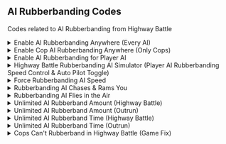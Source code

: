 ## AI Rubberbanding Codes

Codes related to AI Rubberbanding from Highway Battle

<details>
<summary>Enable AI Rubberbanding Anywhere (Every AI)</summary>

Enables AI Rubberbanding from Highway Battle anywhere (any mode/event or Free Roam), for every AI. Forces them to always be rubberbanding. 
Racers are unbeatable with this code. If you want only cops to rubberband, use the other code, below this one.

Video explanation of the AI Rubberbanding behavior and the code in action: https://www.youtube.com/watch?v=2qrt8nCXslg

```powerpc
04022DF8 60000000
04022E24 48000018
0402729C 60000000
04027514 48000028
04333EE4 48000040
```
</details>

<details>
<summary>Enable Cop AI Rubberbanding Anywhere (Only Cops)</summary>

Enables AI Rubberbanding from Highway Battle anywhere (any mode/event or Free Roam), for cops only. Forces them to always be rubberbanding. Cops are extremely crazy with this code. It's very fun!
Every other AI will behave as normal. If you want every AI to rubberband, use the other code, above this one.

Video explanation of the AI Rubberbanding behavior and the code in action: https://www.youtube.com/watch?v=2qrt8nCXslg

```powerpc
C2027158 00000003
881900C8 81990048
2C0C0000 40820008
38000001 00000000
C202723C 00000004
81990048 2C0C0000
40820010 EF7BD828
D37900D0 C062A904
FC1B0040 00000000
C2333EA0 00000003
8001000C 899B006E
2C0C0000 41820008
38000001 00000000
```
</details>

<details>
<summary>Enable AI Rubberbanding for Player AI</summary>

Player AI can rubberband. To work in everywhere, use with "Enable AI Rubberband Anywhere (Every AI)", else, it will only work in Highway Battle

Do NOT use this with "Cops Can't Rubberband in Highway Battle (Game Fix)"!

```powerpc
04022E14 60000000
```
</details>

<details>
<summary>Highway Battle Rubberbanding AI Simulator (Player AI Rubberbanding Speed Control & Auto Pilot Toggle)</summary>

This code allows your vehicle to "simulate" the Highway Battle Rubberbanding AI. This code is for Classic Controller only: Press ZL to enable and disable auto pilot and rubberbanding for your car, you MUST use "Enable AI Rubberbanding Anywhere (Every AI)" and
"Enable AI Rubberbanding for Player AI" in order for your car to be able to rubberband. Push left stick up/down to increase/decrease your rubberbanding speed. Press L to completely reset the speed back to zero.

Here's a video showing this code: https://www.youtube.com/shorts/0net710FLR0

```powerpc
28642A1A FF7F0080
C20274FC 0000000B
818C00A8 3D608064
616AF880 7C1E5000
40820040 A14B2A1A
714A2000 EC210828
4082002C C03F0060
C3EB2A28 EFFF0032
EC21F82A A14B2A28
280A3F80 40810010
817F0060 2C0B0000
40810008 D03F0060
60000000 00000000
0403D2F8 38600001
CC000000 00000000
040274FC 818C00A8
0403D2F8 8863028C
E0000000 00000000
```
</details>

<details>
<summary>Force Rubberbanding AI Speed</summary>

Forces Rubberbanding AI to always be at set speed rather than having speed based on player speed, it is currently set to be very fast (460kmh~). You can modify the speed by modifying the float on the first line (43000000)

```powerpc
04001894 43000000
040274F0 3D608000
040274F8 C02B1894
```
</details>

<details>
<summary>Rubberbanding AI Chases & Rams You</summary>

Rubberbanding AI will chase and ram you, very crazy and fun. Recommended to use with the "Force Rubberbanding AI Speed" code so the AIs are always moving at a constant speed, else, their speed will be based
on your speed and they won't move if you don't move. 

Recommended to use with "Indestructive Cop Cars (No Damage)"

```powerpc
C20272A0 00000004
3D808065 C02CF880
D02101C4 C0ECF884
D0E101C8 C02CF888
D02101CC 00000000
```
</details>

<details>
<summary>Rubberbanding AI Flies in the Air</summary>

Rubberbanding AI will be flying in the air rather than being on the ground. You can modify the height they fly at by modifying the float on the first line (420C0000)

```powerpc
04001898 420C0000
C202715C 00000004
C0E101C8 3D808000
C00C1898 ECE7002A
D0E101C8 C10101C4
60000000 00000000
```
</details>

<details>
<summary> Unlimited AI Rubberband Amount (Highway Battle)</summary>

The game has an amount of how many times the AI can rubberband. After that amount is passed the AI can't rubberband anymore, allowing you to win. 

Highway Battle only. Outrun one is included after this code. Both can be used together

```powerpc
04022E28 38607FFF
```
</details>

<details>
<summary>Unlimited AI Rubberband Amount (Outrun)</summary>

The game has an amount of how many times the AI can rubberband. After that amount is passed the AI can't rubberband anymore, allowing you to win. 

Outrun only. Highway Battle one is included above this code. Both can be used together, can also be used with Unlimited Rubberband Time

```powerpc
04027E78 38607FFF
```
</details>

<details>
<summary> Unlimited AI Rubberband Time (Highway Battle)</summary>

The game has a race time elapsed limit. After that time is passed the AI can't rubberband anymore, allowing you to win. 

Highway Battle only. Outrun one is included after this code. Both can be used together, can also be used with Unlimited Rubberband Amount

```powerpc
04027254 60000000
```
</details>

<details>
<summary>Unlimited AI Rubberband Time (Outrun)</summary>

The game has a race time elapsed limit. After that time is passed the AI can't rubberband anymore, allowing you to win. 

Outrun only. Highway Battle one is included before this code. Both can be used together, can also be used with Unlimited Rubberband Amount

```powerpc
0402AFC4 60000000
```
</details>

<details>
<summary>Cops Can't Rubberband in Highway Battle (Game Fix)</summary>

This code fixes an issue where cops can rubberband in Highway Battle, meaning that cops will no longer be crazy in Highway Battles. This is basically a fix that the developers should have done but forgot or they never saw cops
rubberbanding and forgot that they also use the same function as the AI racer. Rushed game, I guess they didn't test every aspect in gameplay. Do NOT use this with "Enable AI Rubberband for Player AI"!

```powerpc
C2022E10 00000003
801E0048 2C000000
40820008 38600001
2C030000 00000000
```
</details>
